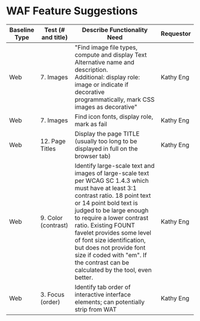 # WAF Feature Suggestions
Baseline Type	| Test (# and title)	| Describe Functionality Need | Requestor
------------- | ------------------- | --------------------------- | -----------
Web	| 7. Images | "Find image file types, compute and display Text Alternative name and description. </br> Additional: display role: image or indicate if decorative programmatically, mark CSS images as decorative"	| Kathy Eng
Web |	7. Images	| Find icon fonts, display role, mark as fail	| Kathy Eng
Web |	12. Page Titles |	Display the page TITLE (usually too long to be displayed in full on the browser tab)	| Kathy Eng
Web |	9. Color (contrast) |	Identify large-scale text and images of large-scale text per WCAG SC 1.4.3 which must have at least 3:1 contrast ratio. 18 point text or 14 point bold text is judged to be large enough to require a lower contrast ratio. Existing FOUNT favelet provides some level of font size identification, but does not provide font size if coded with "em". If the contrast can be calculated by the tool, even better.	| Kathy Eng
Web | 3. Focus (order) | Identify tab order of interactive interface elements; can potentially strip from WAT | Kathy Eng

